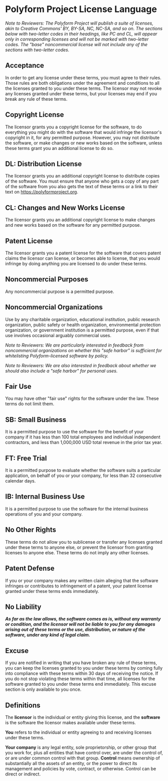 # Polyform Project License Language

_Note to Reviewers:  The Polyform Project will publish a suite of licenses, akin to Creative Commons' BY, BY-SA, NC, NC-SA, and so on.  The sections below with two-letter codes in their headings, like PC and CL, will appear only in corresponding licenses and will not be marked with two-letter codes.  The "base" noncommercial license will not include any of the sections with two-letter codes._

## Acceptance

In order to get any license under these terms, you must agree to their rules.  Those rules are both obligations under the agreement and conditions to all the licenses granted to you under these terms.  The licensor may not revoke any licenses granted under these terms, but your licenses may end if you break any rule of these terms.

## Copyright License

The licensor grants you a copyright license for the software, to do everything you might do with the software that would infringe the licensor's copyright in it, for any permitted purpose.  However, you may not distribute the software, or make changes or new works based on the software, unless these terms grant you an additional license to do so.

## DL: Distribution License

The licensor grants you an additional copyright license to distribute copies of the software.  You must ensure that anyone who gets a copy of any part of the software from you also gets the text of these terms or a link to their text on <https://polyformproject.org>.

## CL: Changes and New Works License

The licensor grants you an additional copyright license to make changes and new works based on the software for any permitted purpose.

## Patent License

The licensor grants you a patent license for the software that covers patent claims the licensor can license, or becomes able to license, that you would infringe by doing anything you are licensed to do under these terms.

## Noncommercial Purposes

Any noncommercial purpose is a permitted purpose.

## Noncommercial Organizations

Use by any charitable organization, educational institution, public research organization, public safety or health organization, environmental protection organization, or government institution is a permitted purpose, even if that use involves occasional arguably commercial uses.

_Note to Reviewers:  We are particularly interested in feedback from noncommercial organizations on whether this "safe harbor" is sufficient for whitelisting Polyform-licensed software by policy._

_Note to Reviewers:  We are also interested in feedback about whether we should also include a "safe harbor" for personal uses._

## Fair Use

You may have other "fair use" rights for the software under the law.  These terms do not limit them.

## SB: Small Business

It is a permitted purpose to use the software for the benefit of your company if it has less than 100 total employees and individual independent contractors, and less than 1,000,000 USD total revenue in the prior tax year.

## FT: Free Trial

It is a permitted purpose to evaluate whether the software suits a particular application, on behalf of you or your company, for less than 32 consecutive calendar days.

## IB: Internal Business Use

It is a permitted purpose to use the software for the internal business operations of you and your company.

## No Other Rights

These terms do not allow you to sublicense or transfer any licenses granted under these terms to anyone else, or prevent the licensor from granting licenses to anyone else.  These terms do not imply any other licenses.

## Patent Defense

If you or your company makes any written claim alleging that the software infringes or contributes to infringement of a patent, your patent license granted under these terms ends immediately.

## No Liability

***As far as the law allows, the software comes as is, without any warranty or condition, and the licensor will not be liable to you for any damages arising out of these terms or the use, distribution, or nature of the software, under any kind of legal claim.***

## Excuse

If you are notified in writing that you have broken any rule of these terms, you can keep the licenses granted to you under these terms by coming fully into compliance with these terms within 30 days of receiving the notice.  If you do not stop violating these terms within that time, all licenses for the software granted to you under these terms end immediately.  This excuse section is only available to you once.

## Definitions

The **licensor** is the individual or entity giving this license, and the **software** is the software the licensor makes available under these terms.

**You** refers to the individual or entity agreeing to and receiving licenses under these terms.

**Your company** is any legal entity, sole proprietorship, or other group that you work for, plus all entities that have control over, are under the control of, or are under common control with that group.  **Control** means ownership of substantially all the assets of an entity, or the power to direct its management and policies by vote, contract, or otherwise.  Control can be direct or indirect.
